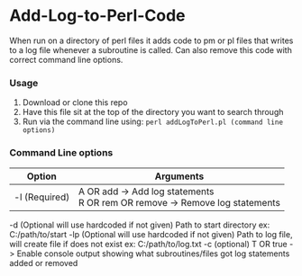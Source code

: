 # Add-Log-to-Perl-Code
When run on a directory of perl files it adds code to pm or pl files that writes to a log file whenever a subroutine is called. Can also remove this code with correct command line options.

### Usage
1. Download or clone this repo
2. Have this file sit at the top of the directory you want to search through
3. Run via the command line using: `perl addLogToPerl.pl (command line options)`

### Command Line options
Option | Arguments
-----|----------
-l (Required) | A OR add -> Add log statements <br>R OR rem OR remove -> Remove log statements
-d (Optional will use hardcoded if not given)
  Path to start directory ex: C:/path/to/start
-lp (Optional will use hardcoded if not given)
  Path to log file, will create file if does not exist ex: C:/path/to/log.txt
-c (optional)
  T OR true -> Enable console output showing what subroutines/files got log statements added or removed
